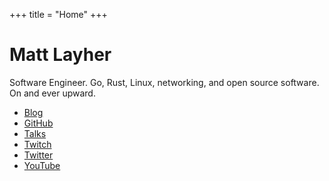 +++
title = "Home"
+++

# Matt Layher

Software Engineer. Go, Rust, Linux, networking, and open source software. On and
ever upward.

* [Blog](/blog)
* [GitHub](https://github.com/mdlayher)
* [Talks](/talks)
* [Twitch](https://twitch.tv/mdlayher)
* [Twitter](https://twitter.com/mdlayher)
* [YouTube](https://www.youtube.com/c/mattlayher)

